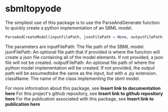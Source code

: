 # sbmltopyode

The simpliest use of this package is to use the ParseAndGenerate function to quickly create a python implementation of an SBML model.

```python
ParseAndCreateModel(inputFilePath, jsonFilePath = None, outputFilePath = None, className = "SBMLmodel")
```

The parameters are
inputFilePath: The file path of the SBML model.
jsonFilePath: An optional file path that if provided is where the function will create a json file containing all of the model elements. If not provided, a json file will not be created.
outputFilePath: An optional file path of where the python model implementation will be created. If not provided, the output path will be assumedtobe the same as the input, but with a .py extension.
className: The name of the class implementing the sbml model.

For more information about this package, see **Insert link to documentation here**
For this project's github repository, see **Insert link to github repository here**
For the publication associated with this package, see **Insert link to publication here**